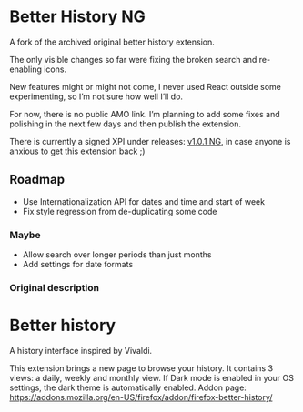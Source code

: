 # Better History NG

A fork of the archived original better history extension.

The only visible changes so far were fixing the broken search and re-enabling icons.

New features might or might not come, I never used React outside some experimenting, so I’m not sure how well I’ll do.

For now, there is no public AMO link. I’m planning to add some fixes and polishing in the next few days and then 
publish the extension.

There is currently a signed XPI under releases: [v1.0.1 NG](https://github.com/Christoph-Wagner/firefox-better-history-ng/releases/tag/v1.0.1-alpha1), in case anyone is anxious to get this extension back ;)

## Roadmap

* Use Internationalization API for dates and time and start of week
* Fix style regression from de-duplicating some code

### Maybe

* Allow search over longer periods than just months
* Add settings for date formats


### Original description

# Better history

A history interface inspired by Vivaldi.

This extension brings a new page to browse your history.
It contains 3 views: a daily, weekly and monthly view.
If Dark mode is enabled in your OS settings, the dark theme is automatically enabled.
Addon page: https://addons.mozilla.org/en-US/firefox/addon/firefox-better-history/
